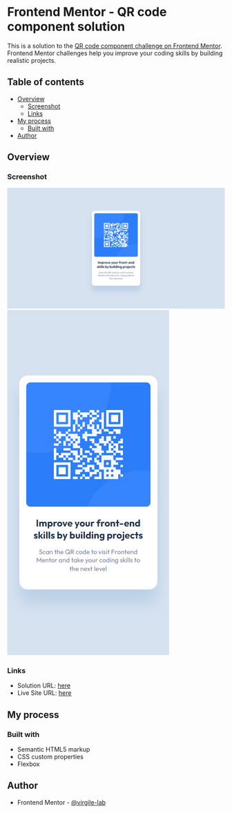 # Frontend Mentor - QR code component solution

This is a solution to the [QR code component challenge on Frontend Mentor](https://www.frontendmentor.io/challenges/qr-code-component-iux_sIO_H). Frontend Mentor challenges help you improve your coding skills by building realistic projects.

## Table of contents

- [Overview](#overview)
  - [Screenshot](#screenshot)
  - [Links](#links)
- [My process](#my-process)
  - [Built with](#built-with)
- [Author](#author)

## Overview

### Screenshot

![](./Screenshot_Desktop.png)
![](./Screenshot_Mobile.png)

### Links

- Solution URL: [here](https://github.com/virgile-lab/frontend_mentor/tree/main/03_qr-code-component-main)
- Live Site URL: [here](https://virgile-lab.github.io/frontend_mentor/03_qr-code-component-main/)

## My process

### Built with

- Semantic HTML5 markup
- CSS custom properties
- Flexbox

## Author

- Frontend Mentor - [@virgile-lab](https://www.frontendmentor.io/profile/virgile-lab)
